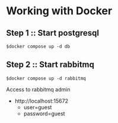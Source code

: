 # Working with Docker

## Step 1 :: Start postgresql
```
$docker compose up -d db
```

## Step 2 :: Start rabbitmq
```
$docker compose up -d rabbitmq
```

Access to rabbitmq admin
* http://localhost:15672
  * user=guest
  * password=guest